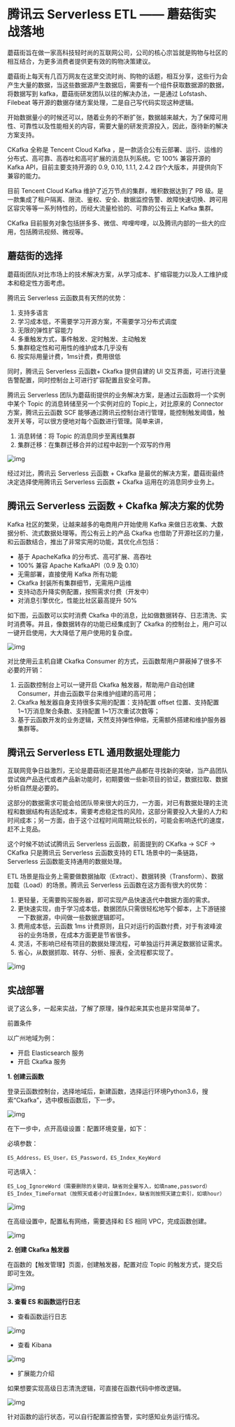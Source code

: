 # 腾讯云 Serverless ETL —— 蘑菇街实战落地



蘑菇街旨在做一家高科技轻时尚的互联网公司，公司的核心宗旨就是购物与社区的相互结合，为更多消费者提供更有效的购物决策建议。

蘑菇街上每天有几百万网友在这里交流时尚、购物的话题，相互分享，这些行为会产生大量的数据，当这些数据源产生数据后，需要有一个组件获取数据源的数据，将数据写到 kafka，蘑菇街研发团队以往的解决办法，一是通过 Lofstash、Filebeat 等开源的数据存储方案处理，二是自己写代码实现这种逻辑。

开始数据量小的时候还可以，随着业务的不断扩张，数据越来越大，为了保障可用性、可靠性以及性能相关的内容，需要大量的研发资源投入，因此，亟待新的解决方案支持。

CKafka 全称是 Tencent Cloud Kafka ，是一款适合公有云部署、运行、运维的分布式、高可靠、高吞吐和高可扩展的消息队列系统。它 100% 兼容开源的 Kafka API，目前主要支持开源的 0.9, 0.10, 1.1.1, 2.4.2 四个大版本，并提供向下兼容的能力。

目前 Tencent Cloud Kafka 维护了近万节点的集群，堆积数据达到了 PB 级。是一款集成了租户隔离、限流、鉴权、安全、数据监控告警、故障快速切换、跨可用区容灾等等一系列特性的，历经大流量检验的、可靠的公有云上 Kafka 集群。

CKafka 目前服务对象包括拼多多、微信、哔哩哔哩，以及腾讯内部的一些大的应用，包括腾讯视频、微视等。

## 蘑菇街的选择

蘑菇街团队对比市场上的技术解决方案，从学习成本、扩缩容能力以及人工维护成本和稳定性方面考虑。

腾讯云 Serverless 云函数具有天然的优势：

1. 支持多语言
2. 学习成本低，不需要学习开源方案，不需要学习分布式调度
3. 无限的弹性扩容能力
4. 多重触发方式，事件触发、定时触发、主动触发
5. 集群稳定性和可用性的维护成本几乎没有
6. 按实际用量计费，1ms计费，费用很低

同时，腾讯云 Serverless 云函数+ Ckafka 提供自建的 UI 交互界面，可进行流量告警配置，同时控制台上可进行扩容配置且安全可靠。

腾讯云 Serverless 团队为蘑菇街提供的业务解决方案，是通过云函数将一个实例中某个 Topic 的消息转储至另一个实例对应的 Topic上，对比原来的 Connector 方案，腾讯云云函数 SCF 能够通过腾讯云控制台进行管理，能控制触发阈值，触发开关等，可以很方便地对每个函数进行管理。简单来讲，

1. 消息转储：将 Topic 的消息同步至离线集群
2. 集群迁移：在集群迁移合并的过程中起到一个双写的作用

![img](https://upload-images.jianshu.io/upload_images/20819413-647c3c984b8dd61a.png?imageMogr2/auto-orient/strip%7CimageView2/2/w/700)

经过对比，腾讯云 Serverless 云函数 + Ckafka 是最优的解决方案，蘑菇街最终决定选择使用腾讯云 Serverless 云函数 + Ckafka 运用在的消息同步业务上。

## 腾讯云 Serverless 云函数 + Ckafka 解决方案的优势

Kafka 社区的繁荣，让越来越多的电商用户开始使用 Kafka 来做日志收集、大数据分析、流式数据处理等。而公有云上的产品 Ckafka 也借助了开源社区的力量，和云函数结合，推出了非常实用的功能，其优化点包括：

- 基于 ApacheKafka 的分布式、高可扩展、高吞吐
- 100% 兼容 Apache KafkaAPI（0.9 及 0.10）
- 无需部署，直接使用 Kafka 所有功能
- Ckafka 封装所有集群细节，无需用户运维
- 支持动态升降实例配置，按照需求付费（开发中）
- 对消息引擎优化，性能比社区最高提升 50%

如下图，云函数可以实时消费 Ckafka 中的消息，比如做数据转存、日志清洗、实时消费等。并且，像数据转存的功能已经集成到了 Ckafka 的控制台上，用户可以一键开启使用，大大降低了用户使用的复杂度。

![img](https://upload-images.jianshu.io/upload_images/20819413-ec3f7f3207c7d063.png?imageMogr2/auto-orient/strip%7CimageView2/2/w/700)

对比使用云主机自建 Ckafka Consumer 的方式，云函数帮用户屏蔽掉了很多不必要的开销：

1. 云函数控制台上可以一键开启 Ckafka 触发器，帮助用户自动创建 Consumer，并由云函数平台来维护组建的高可用；
2. Ckafka 触发器自身支持很多实用的配置：支持配置 offset 位置、支持配置1~1万消息聚合条数、支持配置 1~1万次重试次数等；
3. 基于云函数开发的业务逻辑，天然支持弹性伸缩，无需额外搭建和维护服务器集群等。

## 腾讯云 Serverless ETL 通用数据处理能力

互联网竞争日益激烈，无论是蘑菇街还是其他产品都在寻找新的突破，当产品团队尝试做产品迭代或者产品新功能时，初期要做一些新项目的验证，数据拉取、数据分析自然是必要的。

这部分的数据需求可能会给团队带来很大的压力，一方面，对已有数据处理的主流程和数据结构有适配成本，需要考虑稳定性的风险，这部分需要投入大量的人力和时间成本；另一方面，由于这个过程时间周期比较长的，可能会影响迭代的速度，赶不上竞品。

这个时候不妨试试腾讯云 Serverless 云函数，前面提到的 CKafka -> SCF -> CKafka 只是腾讯云 Serverless 云函数支持的 ETL 场景中的一条链路，Serverless 云函数能支持通用的数据处理。

ETL 场景是指业务上需要做数据抽取（Extract）、数据转换（Transform）、数据加载（Load）的场景。腾讯云 Serverless 云函数在这方面有很大的优势：

1. 更轻量，无需要购买服务器，即可实现产品快速迭代中数据方面的需求。
2. 更快速实现，由于学习成本低，数据团队只需很轻松地写个脚本，上下游链接一下数据源，中间做一些数据逻辑即可。
3. 费用成本低，云函数 1ms 计费原则，且只对运行的函数付费，对于有波峰波谷的业务场景，在成本方面更是节省很多。
4. 灵活，不影响已经有项目的数据处理流程，可单独运行并满足数据验证需求。
5. 省心，从数据抓取、转存、分析、报表，全流程都实现了。

![img](https://upload-images.jianshu.io/upload_images/20819413-3208512db60dcda2.png?imageMogr2/auto-orient/strip%7CimageView2/2/w/700)

## 实战部署

说了这么多，一起来实战，了解了原理，操作起来其实也是非常简单了。

前置条件

以广州地域为例：

- 开启 Elasticsearch 服务
- 开启 Ckafka 服务

**1. 创建云函数**

登录云函数控制台，选择地域后，新建函数，选择运行环境Python3.6，搜索“Ckafka”，选中模板函数后，下一步。

![img](https://upload-images.jianshu.io/upload_images/20819413-015f36cc99b87190.png?imageMogr2/auto-orient/strip%7CimageView2/2/w/700)

在下一步中，点开高级设置：配置环境变量，如下：

必填参数：

```
ES_Address，ES_User，ES_Password，ES_Index_KeyWord
```

可选填入：

```
ES_Log_IgnoreWord（需要删除的关键词，缺省则全量写入，如填name,password）
ES_Index_TimeFormat（按照天或者小时设置Index，缺省则按照天建立索引，如填hour）
```

![img](https://upload-images.jianshu.io/upload_images/20819413-ac153c3dd645c318.png?imageMogr2/auto-orient/strip%7CimageView2/2/w/533)

在高级设置中，配置私有网络，需要选择和 ES 相同 VPC，完成函数创建。

![img](https://upload-images.jianshu.io/upload_images/20819413-e24de5fb6f6f42d1.png?imageMogr2/auto-orient/strip%7CimageView2/2/w/546)

**2. 创建 Ckafka 触发器**

在函数的【触发管理】页面，创建触发器，配置对应 Topic 的触发方式，提交后即可生效。

![img](https://upload-images.jianshu.io/upload_images/20819413-cc3356c0fd115cdd.png?imageMogr2/auto-orient/strip%7CimageView2/2/w/700)

**3. 查看 ES 和函数运行日志**

- 查看函数运行日志

![img](https://upload-images.jianshu.io/upload_images/20819413-6ba9d26d643762d1.png?imageMogr2/auto-orient/strip%7CimageView2/2/w/700)

- 查看 Kibana

![img](https://upload-images.jianshu.io/upload_images/20819413-0b2c642549ddf2e5.png?imageMogr2/auto-orient/strip%7CimageView2/2/w/700)

- 扩展能力介绍

如果想要实现高级日志清洗逻辑，可直接在函数代码中修改逻辑。

![img](https://upload-images.jianshu.io/upload_images/20819413-2b4fe5c88a09d2bc.png?imageMogr2/auto-orient/strip%7CimageView2/2/w/538)

针对函数的运行状态，可以自行配置监控告警，实时感知业务运行情况。